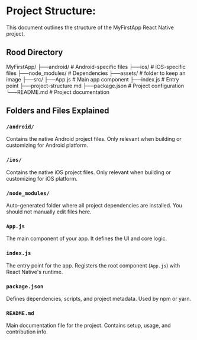 # Project Structure:

This document outlines the structure of the MyFirstApp React Native project.

## Rood Directory

MyFirstApp/
├──android/ # Android-specific files
├──ios/ # iOS-specific files
├──node_modules/ # Dependencies
├──assets/ # folder to keep an image
├──src/
├──App.js # Main app component
├──index.js # Entry point
├──project-structure.md
├──package.json # Project configuration
└──README.md # Project documentation

## Folders and Files Explained

### `/android/`

Contains the native Android project files. Only relevant when building or customizing for Android platform.

### `/ios/`

Contains the native iOS project files. Only relevant when building or customizing for iOS platform.

### `/node_modules/`

Auto-generated folder where all project dependencies are installed. You should not manually edit files here.

### `App.js`

The main component of your app. It defines the UI and core logic.

### `index.js`

The entry point for the app. Registers the root component (`App.js`) with React Native's runtime.

### `package.json`

Defines dependencies, scripts, and project metadata. Used by npm or yarn.

### `README.md`

Main documentation file for the project. Contains setup, usage, and contribution info.
